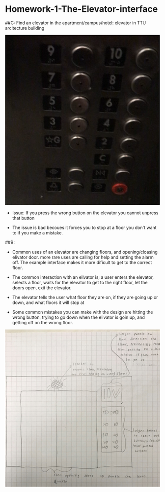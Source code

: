 # Homework-1-The-Elevator-interface

##C:
Find an elevator in the apartment/campus/hotel: elevator in TTU arcitecture building 

![Screenshot](elv.png)

- Issue: If you press the wrong button on the elevator you cannot unpress that button

- The issue is bad becoues it forces you to stop at a floor you don't want to if you make a mistake.

##B:

- Common uses of an elevator are changing floors, and opening/cloasing elivator door. more rare uses are calling for help and setting the alarm off.
The example interface makes it more dificult to get to the correct floor.

- The common interaction with an elivator is; a user enters the elevator, selects a floor, waits for the elevator to get to the right
floor, let the doors open, exit the elevator.

- The elevator tells the user what floor they are on, if they are going up or down, and what floors it will stop at

- Some common mistakes you can make with the design are hitting the wrong button, trying to go down when the elivator is goin up, and getting off on 
the wrong floor.

![design](design.jpeg)



